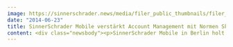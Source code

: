 ```yaml
---
image: https://sinnerschrader.news/media/filer_public_thumbnails/filer_public/5b/fb/5bfb1a8f-4463-4e73-97e6-2cf46deec1da/varfoldersdjk8pxf42x64d8fxslz8jcc8fc0000gnttmpjwtasx__480x288_q85_crop_subsampling-2_upscale.jpg
date: "2014-06-23"
title: SinnerSchrader Mobile verstärkt Account Management mit Normen Skok
content: <div class="newsbody"><p>SinnerSchrader Mobile in Berlin holt Normen Skok (31) in sein Account Management Team. Normen Skok kommt von der Hamburger Digitalagentur Robinizers, wo er in den letzten zwei Jahren u.a. die Beiersdorf AG und Philips als Kunden betreut hat. Der ausgebildete Diplom-Kaufmann übernimmt bei SinnerSchrader Mobile die Betreuung etablierter Marken und Start-ups. Normen Skok&#58; „Ich freue mich sehr auf die neue Herausforderung bei SinnerSchrader Mobile. Die verständliche Kommunikation komplexer Kreativ- und Entwicklungsprozesse in der digitalen Welt sind für Kunden heute entscheidend und bestimmen über den Erfolg eines Projekts.” Laurent Burdin, Geschäftsführer SinnerSchrader Mobile&#58; “Mit Normen Skok gewinnen wir einen vielseitigen und kommunikationsstarken Kollegen für das Account Management. Durch seine langjährigen Erfahrungen in der Industrie sowie auf Agenturseite ist er eine große Bereicherung für unser Team.” <b>Über SinnerSchrader Mobile</b> SinnerSchrader Mobile in Berlin ist eine hundertprozentige Tochter der Digitalagentur-Gruppe. SinnerSchrader AG mit Hauptsitz in Hamburg. SinnerSchrader übernahm im Mai 2011 die TIC-mobile GmbH, die sich seit Anfang 2006 als Entwickler mobiler Applikationen und Services erfolgreich etabliert hatte. SinnerSchrader Mobile deckt nicht nur die reine Entwicklung ab, sondern betreut seine Kunden von der Strategie bis zur Vermarktung der Applikation als Full-Service Mobile Agentur. Das Ziel ist es, einzigartige mobile Lösungen mit einem hohen Mehrwert für den Nutzer und einem klaren Wert für Kunden zu schaffen. <b>Kontakt</b> SinnerSchrader Aktiengesellschaft Benjamin Nickel Leiter Unternehmenskommunikation <a href="mailto&#58;benjamin.nickel@sinnerschrader.com" target="_blank">benjamin.nickel@sinnerschrader.com</a> T. +49 40 39 88 55-542</p><p><a class="news-backlink" href="/de/"><svg class="svg-ico svg-ico--arrow-left"><use xlink&#58;href="#arrow-down"></use></svg>Zurück zur Presse Übersicht</a></p></div>
---
```

